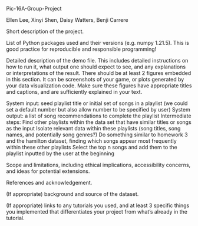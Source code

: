 Pic-16A-Group-Project

Ellen Lee, Xinyi Shen, Daisy Watters, Benji Carrere

Short description of the project.

List of Python packages used and their versions (e.g. numpy 1.21.5). This is good practice for reproducible and responsible programming!

Detailed description of the demo file. This includes detailed instructions on how to run it, what output one should expect to see, and any explanations or interpretations of the result. There should be at least 2 figures embedded in this section. It can be screenshots of your game, or plots generated by your data visualization code. Make sure these figures have appropriate titles and captions, and are sufficiently explained in your text.

System input: seed playlist title or initial set of songs in a playlist (we could set a default number but also allow number to be specified by user)
System output: a list of song recommendations to complete the playlist 
Intermediate steps:
Find other playlists within the data set that have similar titles or songs as the input
Isolate relevant data within these playlists (song titles, song names, and potentially song genres?)
Do something similar to homework 3 and the hamilton dataset, finding which songs appear most frequently within these other playlists
Select the top n songs and add them to the playlist inputted by the user at the beginning


Scope and limitations, including ethical implications, accessibility concerns, and ideas for potential extensions.

References and acknowledgement.

(If appropriate) background and source of the dataset.

(If appropriate) links to any tutorials you used, and at least 3 specific things you implemented that differentiates your project from what’s already in the tutorial.
